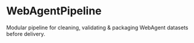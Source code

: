 # WebAgentPipeline
Modular pipeline for cleaning, validating &amp; packaging WebAgent datasets before delivery.
